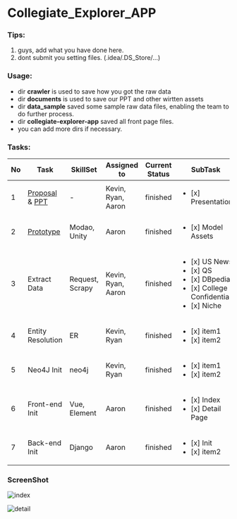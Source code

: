 # Collegiate_Explorer_APP

### Tips:
1. guys, add what you have done here.
2. dont submit you setting files. (.idea/.DS_Store/...)


### Usage:
- dir <b>crawler</b> is used to save how you got the raw data
- dir <b>documents</b> is used to save our PPT and other wirtten assets
- dir <b>data_sample</b> saved some sample raw data files, enabling the team to do further process.
- dir <b>collegiate-explorer-app</b> saved all front page files.
- you can add more dirs if necessary.


### Tasks:
| No|     Task       | SkillSet | Assigned to   | Current Status | SubTask | 
|---|----------------|---------------|---------------|----------------|-----------|
| 1 |[Proposal](https://github.com/Chit-Chaat/Collegiate_Explorer_APP/blob/main/documents/proposal.pdf) & [PPT](https://github.com/Chit-Chaat/Collegiate_Explorer_APP/blob/main/documents/proposal_ppt.pdf)  | -  | Kevin, Ryan, Aaron | finished|  <ul><li>[x] Presentation</li>
| 2 |[Prototype](https://modao.cc/app/PGbqNSPourjzgZo74MkyITYfuJwUVl4?simulator_type=device&sticky)   | Modao, Unity  | Aaron | finished |  <ul><li>[x] Model Assets</li>
| 3 |Extract Data | Request, Scrapy  | Kevin, Ryan, Aaron | finished|  <ul><li>[x] US News</li><li>[x] QS</li><li>[x] DBpedia</li><li>[x] College Confidential</li><li>[x] Niche</li></ul>
| 4 |Entity Resolution | ER  | Kevin, Ryan | finished |  <ul><li>[x] item1</li><li>[x] item2</li></ul>
| 5 |Neo4J Init   | neo4j  | Kevin, Ryan | finished |  <ul><li>[x] item1</li><li>[x] item2</li></ul>
| 6 |Front-end Init   | Vue, Element  | Aaron | finished |  <ul><li>[x] Index</li><li>[x] Detail Page</li></ul>
| 7 |Back-end Init   | Django | Aaron | finished |  <ul><li>[x] Init</li><li>[x] item2</li></ul>

### ScreenShot
![index](https://user-images.githubusercontent.com/24391143/97255903-e35a9b80-17ce-11eb-9a92-6e16187376f9.png)


![detail](https://user-images.githubusercontent.com/24391143/97255914-ec4b6d00-17ce-11eb-906a-80153f524ead.png)
